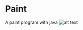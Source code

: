 # Paint
A paint program with java
![alt text](https://raw.githubusercontent.com/PiyushXCoder/Paint/pic.png)
